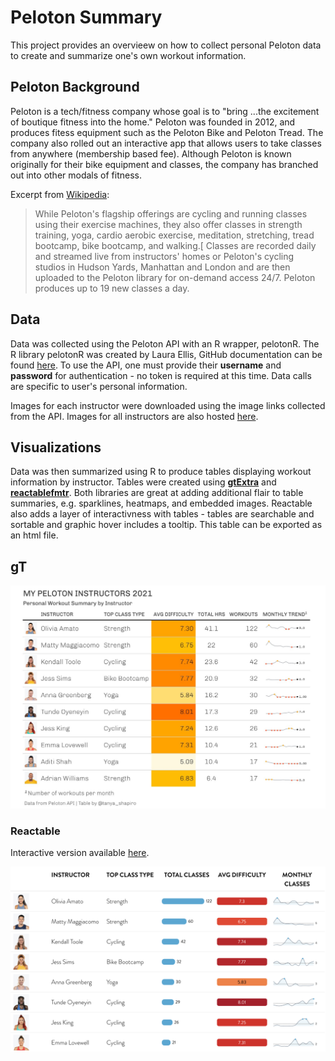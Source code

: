 # Peloton Summary

This project provides an overvieew on how to collect personal Peloton data to create and summarize one's own workout information.

## Peloton Background

Peloton is a tech/fitness company whose goal is to "bring ...the excitement of boutique fitness into the home." Peloton was founded in 2012, and produces fitess equipment such as the Peloton Bike and Peloton Tread. The company also rolled out an interactive app that allows users to take classes from anywhere (membership based fee). Although Peloton is known originally for their bike equipment and classes, the company has branched out into other modals of fitness.

Excerpt from [Wikipedia](https://en.wikipedia.org/wiki/Peloton_(exercise_equipment_company)):

> While Peloton's flagship offerings are cycling and running classes using their exercise machines, they also offer classes in strength training, yoga, cardio aerobic exercise, meditation, stretching, tread bootcamp, bike bootcamp, and walking.[ Classes are recorded daily and streamed live from instructors' homes or Peloton's cycling studios in Hudson Yards, Manhattan and London and are then uploaded to the Peloton library for on-demand access 24/7. Peloton produces up to 19 new classes a day.

## Data

Data was collected using the Peloton API with an R wrapper, pelotonR. The R library pelotonR was created by Laura Ellis, GitHub documentation can be found [here](https://github.com/lgellis/pelotonR/tree/master/R). To use the API, one must provide their **username** and **password** for authentication - no token is required at this time. Data calls are specific to user's personal information.

Images for each instructor were downloaded using the image links collected from the API. Images for all instructors are also hosted [here](./images/instructors).


## Visualizations

Data was then summarized using R to produce tables displaying workout information by instructor. Tables were created using **[gtExtra](https://jthomasmock.github.io/gtExtras/)** and **[reactablefmtr](https://github.com/kcuilla/reactablefmtr)**. Both libraries are great at adding additional flair to table summaries, e.g. sparklines, heatmaps, and embedded images. Reactable also adds a layer of interactivness with tables - tables are searchable and sortable and graphic hover includes a tooltip. This table can be exported as an html file.


## gT

![plot](./images/peloton-gt.jpeg)

### Reactable
Interactive version available [here](https://www.tanyashapiro.com/interactive-visuals/peloton-summary).

![plot](./images/peloton-reactable.png)


